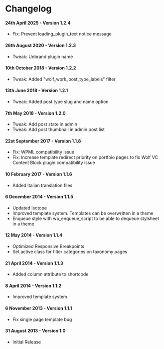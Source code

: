 # Changelog

#### 24th April 2025 - Version 1.2.4

-   Fix: Prevent loading_plugin_text notice message

#### 26th August 2020 - Version 1.2.3

-   Tweak: Unbrand plugin name

#### 10th October 2018 - Version 1.2.2

-   Tweak: Added "wolf_work_post_type_labels" filter

#### 13th June 2018 - Version 1.2.1

-   Tweak: Added post type slug and name option

#### 7th May 2018 - Version 1.2.0

-   Tweak: Add post state in admin
-   Tweak: Add post thumbnail in admin post list

#### 22st September 2017 - Version 1.1.8

-   Fix: WPML compatibility issue
-   Fix: Increase template redirect priority on portfoio pages to fix Wolf VC Content Block plugin compatibility issue

#### 10 February 2017 - Version 1.1.6

-   Added Italian translation files

#### 6 December 2014 - Version 1.1.5

-   Updated Isotope
-   Improved template system. Templates can be overwritten in a theme
-   Enqueue style with wp_enqueue_script to be able to dequeue stylsheet in a theme

#### 12 May 2014 - Version 1.1.4

-   Optimized Responsive Breakpoints
-   Set active class for filter categories on taxonomy pages

#### 21 April 2014 - Version 1.1.3

-   Added column attribute to shortcode

#### 8 April 2014 - Version 1.1.2

-   Improved template system

#### 6 November 2013 - Version 1.1.1

-   Fix single page template bug

#### 31 August 2013 - Version 1.0

-   Initial Release

